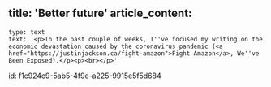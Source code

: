 title: 'Better future'
article_content:
  -
    type: text
    text: '<p>In the past couple of weeks, I''ve focused my writing on the economic devastation caused by the coronavirus pandemic (<a href="https://justinjackson.ca/fight-amazon">Fight Amazon</a>, We''ve Been Exposed).</p><p><br></p>'
id: f1c924c9-5ab5-4f9e-a225-9915e5f5d684
